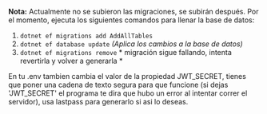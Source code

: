 **Nota:** Actualmente no se subieron las migraciones, se subirán después. Por el momento, ejecuta los siguientes 
comandos para llenar la base de datos:

1. `dotnet ef migrations add AddAllTables`
2. `dotnet ef database update` *(Aplica los cambios a la base de datos)*
3. `dotnet ef migrations remove` * migración sigue fallando, intenta revertirla y volver a generarla *


En tu .env tambien cambia el valor de la propiedad JWT_SECRET, tienes que poner una cadena de texto segura para que funcione (si dejas 'JWT_SECRET' el programa te dira que hubo un error al intentar correr el servidor), usa lastpass para generarlo si asi lo deseas.

